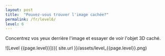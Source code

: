 ```yaml
---
layout: post
title:  "Pouvez-vous trouver l'image cachée?"
permalink: /fr/level6/
level: 6
---
```

Concentrez vos yeux derrière l'image et essayer de voir l'objet 3D caché.

![Level {{page.level}}]({{ site.url }}/assets/level_{{page.level}}.png)